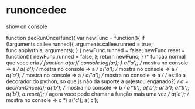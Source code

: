 runoncedec
==========

show on console

function decRunOnce(func){
var newFunc = function(){
if (!arguments.callee.runned){
arguments.callee.runned = true;
func.apply(this, arguments); 
}
}
newFunc.runned = false;
newFunc.reset = function(){
newFunc.runned = false;
};
return newFunc;
}
/* função normal que voce cria */
function a(ar){
console.log(ar);
}
a('a'); /* mostra no console => a */
a('a'); /* mostra no console => a */
a('a'); /* mostra no console => a */
a('a'); /* mostra no console => a */
a('a'); /* mostra no console => a */
/* estilo a decorador do python, so que js não da suporte a @(estou enganado?) */
a = decRunOnce(a);
a('b'); /* mostra no console => b */
a('b');
a('b');
a('b');
a('b');
a('b');
a.reset(); /* agora voce pode chamar a função mais uma vez */
a('c'); /* mostra no console => c */
a('c');
a('c');
